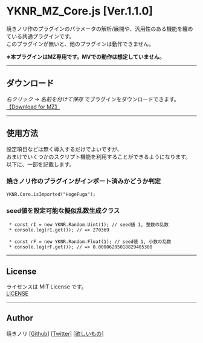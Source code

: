 # YKNR_MZ_Core.js [Ver.1.1.0]
焼きノリ作のプラグインのパラメータの解析/展開や、汎用性のある機能を纏めている共通プラグインです。  
このプラグインが無いと、他のプラグインは動作できません。  
  
**※本プラグインはMZ専用です。MVでの動作は想定していません。**
  
---

<!-- ここからURL一覧 -->
[LICENSE]: ./LICENSE
[【Download for MZ】]: https://raw.githubusercontent.com/Yakinori0424/RPGMakerMVPlugins/master/plugins/YKNR_Core/YKNR_MZ_Core.js
<!-- ここまでURL一覧 -->

## ダウンロード
*右クリック → 名前を付けて保存* でプラグインをダウンロードできます。  
[【Download for MZ】][]

---
## 使用方法
設定項目などは無く導入するだけでよいですが、  
おまけでいくつかのスクリプト機能を利用することができるようになります。  
以下に、一部を記載します。  
  
### 焼きノリ作のプラグインがインポート済みかどうか判定
~~~
YKNR.Core.isImported("HogeFuga");
~~~
### seed値を設定可能な擬似乱数生成クラス
~~~
 * const rI = new YKNR.Random.Uint(1); // seed値 1, 整数の乱数
 * console.log(rI.get()); // => 270369
~~~
~~~
 * const rF = new YKNR.Random.Float(1); // seed値 1, 小数の乱数
 * console.log(rF.get()); // => 0.00006295018829405308
~~~

---
## License
ライセンスは MIT License です。  
[LICENSE][]

---
## Author
焼きノリ
[[Github](https://github.com/Yakinori0424/RPGMakerMVPlugins)]
[[Twitter](https://twitter.com/Noritake0424)]
[[欲しいもの](https://www.amazon.jp/hz/wishlist/ls/3HAY7QN91DUF2?ref_=wl_share)]
